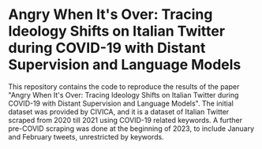 # Angry When It's Over: Tracing Ideology Shifts on Italian Twitter during COVID-19 with Distant Supervision and Language Models

This repository contains the code to reproduce the results of the paper "Angry When It's Over: Tracing Ideology Shifts on Italian Twitter during COVID-19 with Distant Supervision and Language Models".
The initial dataset was provided by CIVICA, and it is a dataset of Italian Twitter scraped from 2020 till 2021 using COVID-19 related keywords. A further pre-COVID scraping was done at the beginning of 2023, to include January and February tweets, unrestricted by keywords.